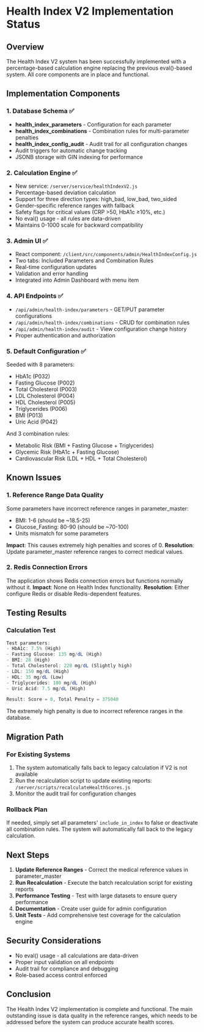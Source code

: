 # Health Index V2 Implementation Status

## Overview
The Health Index V2 system has been successfully implemented with a percentage-based calculation engine replacing the previous eval()-based system. All core components are in place and functional.

## Implementation Components

### 1. Database Schema ✅
- **health_index_parameters** - Configuration for each parameter
- **health_index_combinations** - Combination rules for multi-parameter penalties
- **health_index_config_audit** - Audit trail for all configuration changes
- Audit triggers for automatic change tracking
- JSONB storage with GIN indexing for performance

### 2. Calculation Engine ✅
- New service: `/server/service/healthIndexV2.js`
- Percentage-based deviation calculation
- Support for three direction types: high_bad, low_bad, two_sided
- Gender-specific reference ranges with fallback
- Safety flags for critical values (CRP >50, HbA1c ≥10%, etc.)
- No eval() usage - all rules are data-driven
- Maintains 0-1000 scale for backward compatibility

### 3. Admin UI ✅
- React component: `/client/src/components/admin/HealthIndexConfig.js`
- Two tabs: Included Parameters and Combination Rules
- Real-time configuration updates
- Validation and error handling
- Integrated into Admin Dashboard with menu item

### 4. API Endpoints ✅
- `/api/admin/health-index/parameters` - GET/PUT parameter configurations
- `/api/admin/health-index/combinations` - CRUD for combination rules
- `/api/admin/health-index/audit` - View configuration change history
- Proper authentication and authorization

### 5. Default Configuration ✅
Seeded with 8 parameters:
- HbA1c (P032)
- Fasting Glucose (P002)
- Total Cholesterol (P003)
- LDL Cholesterol (P004)
- HDL Cholesterol (P005)
- Triglycerides (P006)
- BMI (P013)
- Uric Acid (P042)

And 3 combination rules:
- Metabolic Risk (BMI + Fasting Glucose + Triglycerides)
- Glycemic Risk (HbA1c + Fasting Glucose)
- Cardiovascular Risk (LDL + HDL + Total Cholesterol)

## Known Issues

### 1. Reference Range Data Quality
Some parameters have incorrect reference ranges in parameter_master:
- BMI: 1-6 (should be ~18.5-25)
- Glucose_Fasting: 80-90 (should be ~70-100)
- Units mismatch for some parameters

**Impact**: This causes extremely high penalties and scores of 0.
**Resolution**: Update parameter_master reference ranges to correct medical values.

### 2. Redis Connection Errors
The application shows Redis connection errors but functions normally without it.
**Impact**: None on Health Index functionality.
**Resolution**: Either configure Redis or disable Redis-dependent features.

## Testing Results

### Calculation Test
```javascript
Test parameters:
- HbA1c: 7.5% (High)
- Fasting Glucose: 135 mg/dL (High)
- BMI: 28 (High)
- Total Cholesterol: 220 mg/dL (Slightly high)
- LDL: 150 mg/dL (High)
- HDL: 35 mg/dL (Low)
- Triglycerides: 180 mg/dL (High)
- Uric Acid: 7.5 mg/dL (High)

Result: Score = 0, Total Penalty = 375040
```
The extremely high penalty is due to incorrect reference ranges in the database.

## Migration Path

### For Existing Systems
1. The system automatically falls back to legacy calculation if V2 is not available
2. Run the recalculation script to update existing reports: `/server/scripts/recalculateHealthScores.js`
3. Monitor the audit trail for configuration changes

### Rollback Plan
If needed, simply set all parameters' `include_in_index` to false or deactivate all combination rules. The system will automatically fall back to the legacy calculation.

## Next Steps

1. **Update Reference Ranges** - Correct the medical reference values in parameter_master
2. **Run Recalculation** - Execute the batch recalculation script for existing reports
3. **Performance Testing** - Test with large datasets to ensure query performance
4. **Documentation** - Create user guide for admin configuration
5. **Unit Tests** - Add comprehensive test coverage for the calculation engine

## Security Considerations

- No eval() usage - all calculations are data-driven
- Proper input validation on all endpoints
- Audit trail for compliance and debugging
- Role-based access control enforced

## Conclusion

The Health Index V2 implementation is complete and functional. The main outstanding issue is data quality in the reference ranges, which needs to be addressed before the system can produce accurate health scores.